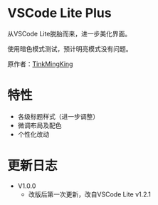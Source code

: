 # VSCode Lite Plus

从VSCode Lite脱胎而来，进一步美化界面。

使用暗色模式测试，预计明亮模式没有问题。

原作者：[TinkMingKing](https://github.com/TinkMingKing)

# 特性

- 各级标题样式（进一步调整）
- 微调布局及配色
- 个性化改动

# 更新日志

- V1.0.0
  - 改版后第一次更新，改自VSCode Lite v1.2.1
